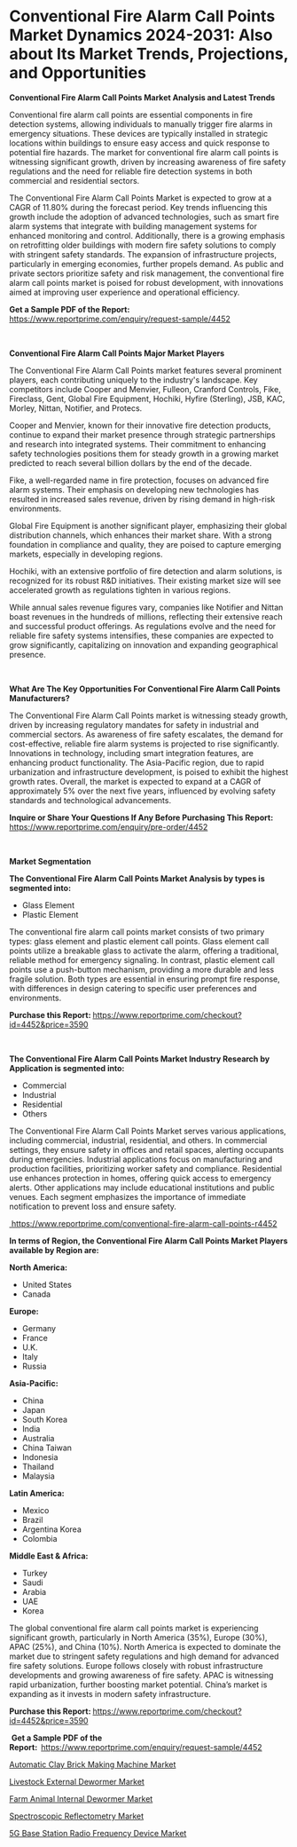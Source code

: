 <p><h1>Conventional Fire Alarm Call Points Market Dynamics 2024-2031: Also about Its Market Trends, Projections, and Opportunities</h1></p><p><strong>Conventional Fire Alarm Call Points Market Analysis and Latest Trends</strong></p>
<p><p>Conventional fire alarm call points are essential components in fire detection systems, allowing individuals to manually trigger fire alarms in emergency situations. These devices are typically installed in strategic locations within buildings to ensure easy access and quick response to potential fire hazards. The market for conventional fire alarm call points is witnessing significant growth, driven by increasing awareness of fire safety regulations and the need for reliable fire detection systems in both commercial and residential sectors.</p><p>The Conventional Fire Alarm Call Points Market is expected to grow at a CAGR of 11.80% during the forecast period. Key trends influencing this growth include the adoption of advanced technologies, such as smart fire alarm systems that integrate with building management systems for enhanced monitoring and control. Additionally, there is a growing emphasis on retrofitting older buildings with modern fire safety solutions to comply with stringent safety standards. The expansion of infrastructure projects, particularly in emerging economies, further propels demand. As public and private sectors prioritize safety and risk management, the conventional fire alarm call points market is poised for robust development, with innovations aimed at improving user experience and operational efficiency.</p></p>
<p><strong>Get a Sample PDF of the Report:&nbsp;</strong> <a href="https://www.reportprime.com/enquiry/request-sample/4452">https://www.reportprime.com/enquiry/request-sample/4452</a></p>
<p>&nbsp;</p>
<p><strong>Conventional Fire Alarm Call Points Major Market Players</strong></p>
<p><p>The Conventional Fire Alarm Call Points market features several prominent players, each contributing uniquely to the industry's landscape. Key competitors include Cooper and Menvier, Fulleon, Cranford Controls, Fike, Fireclass, Gent, Global Fire Equipment, Hochiki, Hyfire (Sterling), JSB, KAC, Morley, Nittan, Notifier, and Protecs.</p><p>Cooper and Menvier, known for their innovative fire detection products, continue to expand their market presence through strategic partnerships and research into integrated systems. Their commitment to enhancing safety technologies positions them for steady growth in a growing market predicted to reach several billion dollars by the end of the decade.</p><p>Fike, a well-regarded name in fire protection, focuses on advanced fire alarm systems. Their emphasis on developing new technologies has resulted in increased sales revenue, driven by rising demand in high-risk environments.</p><p>Global Fire Equipment is another significant player, emphasizing their global distribution channels, which enhances their market share. With a strong foundation in compliance and quality, they are poised to capture emerging markets, especially in developing regions.</p><p>Hochiki, with an extensive portfolio of fire detection and alarm solutions, is recognized for its robust R&D initiatives. Their existing market size will see accelerated growth as regulations tighten in various regions.</p><p>While annual sales revenue figures vary, companies like Notifier and Nittan boast revenues in the hundreds of millions, reflecting their extensive reach and successful product offerings. As regulations evolve and the need for reliable fire safety systems intensifies, these companies are expected to grow significantly, capitalizing on innovation and expanding geographical presence.</p></p>
<p>&nbsp;</p>
<p><strong>What Are The Key Opportunities For Conventional Fire Alarm Call Points Manufacturers?</strong></p>
<p><p>The Conventional Fire Alarm Call Points market is witnessing steady growth, driven by increasing regulatory mandates for safety in industrial and commercial sectors. As awareness of fire safety escalates, the demand for cost-effective, reliable fire alarm systems is projected to rise significantly. Innovations in technology, including smart integration features, are enhancing product functionality. The Asia-Pacific region, due to rapid urbanization and infrastructure development, is poised to exhibit the highest growth rates. Overall, the market is expected to expand at a CAGR of approximately 5% over the next five years, influenced by evolving safety standards and technological advancements.</p></p>
<p><strong>Inquire or Share Your Questions If Any Before Purchasing This Report:</strong> <a href="https://www.reportprime.com/enquiry/pre-order/4452">https://www.reportprime.com/enquiry/pre-order/4452</a></p>
<p>&nbsp;</p>
<p><strong>Market Segmentation</strong></p>
<p><strong>The Conventional Fire Alarm Call Points Market Analysis by types is segmented into:</strong></p>
<p><ul><li>Glass Element</li><li>Plastic Element</li></ul></p>
<p><p>The conventional fire alarm call points market consists of two primary types: glass element and plastic element call points. Glass element call points utilize a breakable glass to activate the alarm, offering a traditional, reliable method for emergency signaling. In contrast, plastic element call points use a push-button mechanism, providing a more durable and less fragile solution. Both types are essential in ensuring prompt fire response, with differences in design catering to specific user preferences and environments.</p></p>
<p><strong>Purchase this Report:&nbsp;</strong><a href="https://www.reportprime.com/checkout?id=4452&price=3590">https://www.reportprime.com/checkout?id=4452&price=3590</a></p>
<p>&nbsp;</p>
<p><strong>The Conventional Fire Alarm Call Points Market Industry Research by Application is segmented into:</strong></p>
<p><ul><li>Commercial</li><li>Industrial</li><li>Residential</li><li>Others</li></ul></p>
<p><p>The Conventional Fire Alarm Call Points Market serves various applications, including commercial, industrial, residential, and others. In commercial settings, they ensure safety in offices and retail spaces, alerting occupants during emergencies. Industrial applications focus on manufacturing and production facilities, prioritizing worker safety and compliance. Residential use enhances protection in homes, offering quick access to emergency alerts. Other applications may include educational institutions and public venues. Each segment emphasizes the importance of immediate notification to prevent loss and ensure safety.</p></p>
<p><a href="https://www.reportprime.com/conventional-fire-alarm-call-points-r4452">&nbsp;https://www.reportprime.com/conventional-fire-alarm-call-points-r4452</a></p>
<p><strong>In terms of Region, the Conventional Fire Alarm Call Points Market Players available by Region are:</strong></p>
<p>
    <p> <strong> North America: </strong>
        <ul>
            <li>United States</li>
            <li>Canada</li>
        </ul>
        </p> 
    <p> <strong> Europe: </strong>
        <ul>
            <li>Germany</li>
            <li>France</li>
            <li>U.K.</li>
            <li>Italy</li>
            <li>Russia</li>
        </ul>
        </p> 
    <p> <strong> Asia-Pacific: </strong>
        <ul>
            <li>China</li>
            <li>Japan</li>
            <li>South Korea</li>
            <li>India</li>
            <li>Australia</li>
            <li>China Taiwan</li>
            <li>Indonesia</li>
            <li>Thailand</li>
            <li>Malaysia</li>
        </ul>
        </p> 
    <p> <strong> Latin America: </strong>
        <ul>
            <li>Mexico</li>
            <li>Brazil</li>
            <li>Argentina Korea</li>
            <li>Colombia</li>
        </ul>
        </p> 
    <p> <strong> Middle East & Africa: </strong>
        <ul>
            <li>Turkey</li>
            <li>Saudi</li>
            <li>Arabia</li>
            <li>UAE</li>
            <li>Korea</li>
        </ul>
    </p>
    </p>
<p><p>The global conventional fire alarm call points market is experiencing significant growth, particularly in North America (35%), Europe (30%), APAC (25%), and China (10%). North America is expected to dominate the market due to stringent safety regulations and high demand for advanced fire safety solutions. Europe follows closely with robust infrastructure developments and growing awareness of fire safety. APAC is witnessing rapid urbanization, further boosting market potential. China’s market is expanding as it invests in modern safety infrastructure.</p></p>
<p><strong>Purchase this Report: </strong><a href="https://www.reportprime.com/checkout?id=4452&price=3590">https://www.reportprime.com/checkout?id=4452&price=3590</a></p>
<p>&nbsp;<strong>Get a Sample PDF of the Report:&nbsp;&nbsp;</strong><a href="https://www.reportprime.com/enquiry/request-sample/4452">https://www.reportprime.com/enquiry/request-sample/4452</a></p>
<p><strong></strong></p>
<p><p><a href="https://www.linkedin.com/pulse/insights-automatic-clay-brick-making-machine-market-cykxc?trackingId=vXTz41GWTg65ibvYNqRNjA%3D%3D">Automatic Clay Brick Making Machine Market</a></p><p><a href="https://issuu.com/reportprime-2/docs/livestock-external-dewormer-market-_9a1ab0829ab528">Livestock External Dewormer Market</a></p><p><a href="https://issuu.com/reportprime-2/docs/farm-animal-internal-dewormer-marke_74340e372cb95b">Farm Animal Internal Dewormer Market</a></p><p><a href="https://www.linkedin.com/pulse/emerging-opportunities-challenges-global-spectroscopic-reflectometry-wiu9c?trackingId=X6UH4rMVTNabFVUtVND7LA%3D%3D">Spectroscopic Reflectometry Market</a></p><p><a href="https://github.com/lylyparadise/Market-Research-Report-List-5/blob/main/5g-base-station-radio-frequency-device-market.md">5G Base Station Radio Frequency Device Market</a></p></p>